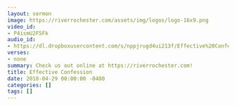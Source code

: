 ```yaml
---
layout: sermon
image: https://riverrochester.com/assets/img/logos/logo-16x9.png
video_id:
- P4ismU2F5Fk
audio_id:
- https://dl.dropboxusercontent.com/s/nppjrugd4ui213f/Effective%20Confession.mp3?dl=0
verses:
- none
summary: Check us out online at https://riverrochester.com!
title: Effective Confession
date: 2018-04-29 00:00:00 -0400
categories: []
tags: []
---
```

